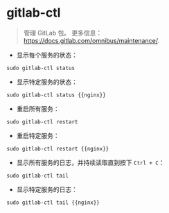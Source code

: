 # gitlab-ctl

> 管理 GitLab 包。
> 更多信息：<https://docs.gitlab.com/omnibus/maintenance/>.

- 显示每个服务的状态：

`sudo gitlab-ctl status`

- 显示特定服务的状态：

`sudo gitlab-ctl status {{nginx}}`

- 重启所有服务：

`sudo gitlab-ctl restart`

- 重启特定服务：

`sudo gitlab-ctl restart {{nginx}}`

- 显示所有服务的日志，并持续读取直到按下 `Ctrl + C`：

`sudo gitlab-ctl tail`

- 显示特定服务的日志：

`sudo gitlab-ctl tail {{nginx}}`